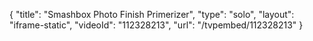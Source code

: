 {
    "title": "Smashbox Photo Finish Primerizer",
    "type": "solo",
    "layout": "iframe-static",
    "videoId": "112328213",
    "url": "\/tvpembed\/112328213"
}
